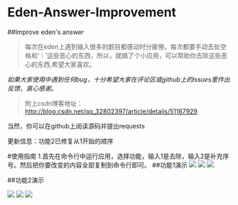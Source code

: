 # Eden-Answer-Improvement
##Improve eden's answer
> 每次在eden上遇到输入很多的题目都感动时分疲倦，每次都要手动去处空格和‘｜’这些恶心的东西，所以，就搞了个小应用，可以帮助你去除这些恶心的东西,希望大家喜欢。

*如果大家使用中遇到任何bug，十分希望大家在评论区或github上的issues里作出反馈，衷心感谢。*

>附上csdn博客地址：
http://blog.csdn.net/qq_32802397/article/details/51167929

当然，你可以在github上阅读源码并提出requests

更新信息：功能2已修复从1开始的顺序


#使用指南
1.首先在命令行中运行应用，选择功能，输入1是去除，输入2是补充序号。然后把你要改变的内容全部复制到命令行即可。
##功能1演示
![](https://raw.githubusercontent.com/mgsweet/Eden-Answer-Improvement/master/image/1.png)
![](https://raw.githubusercontent.com/mgsweet/Eden-Answer-Improvement/master/image/1.1.png)
 ![](https://raw.githubusercontent.com/mgsweet/Eden-Answer-Improvement/master/image/1.2.png)

##功能2演示

 ![](https://raw.githubusercontent.com/mgsweet/Eden-Answer-Improvement/master/image/2.2.png)
 ![](https://raw.githubusercontent.com/mgsweet/Eden-Answer-Improvement/master/image/2.png)
 ![](https://raw.githubusercontent.com/mgsweet/Eden-Answer-Improvement/master/image/2.1.png)
